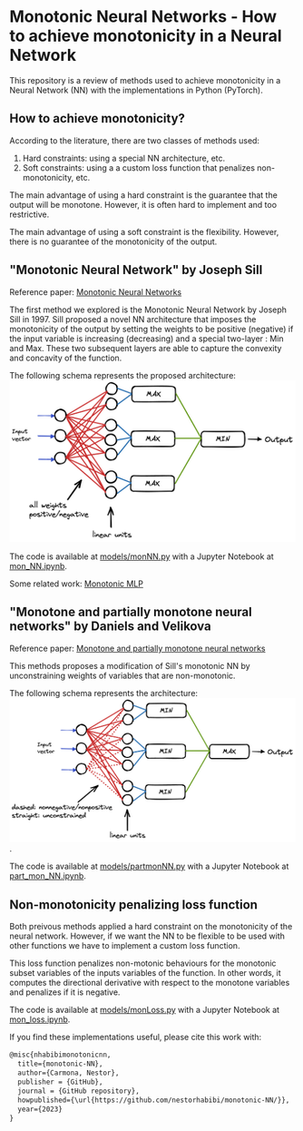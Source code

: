 # Monotonic Neural Networks - How to achieve monotonicity in a Neural Network

This repository is a review of methods used to achieve monotonicity in a Neural Network (NN) with the implementations in Python (PyTorch).

## How to achieve monotonicity?

According to the literature, there are two classes of methods used:
1. Hard constraints: using a special NN architecture, etc.
2. Soft constraints: using a a custom loss function that penalizes non-monotonicity, etc.

The main advantage of using a hard constraint is the guarantee that the output will be monotone. However, it is often hard to implement and too restrictive.

The main advantage of using a soft constraint is the flexibility. However, there is no guarantee of the monotonicity of the output.

## "Monotonic Neural Network" by Joseph Sill
Reference paper: [Monotonic Neural Networks](https://proceedings.neurips.cc/paper_files/paper/1997/file/83adc9225e4deb67d7ce42d58fe5157c-Paper.pdf)

The first method we explored is the Monotonic Neural Network by Joseph Sill in 1997. Sill proposed a novel NN architecture that imposes the monotonicity of the output by setting the weights to be positive (negative) if the input variable is increasing (decreasing) and a special two-layer : Min and Max. These two subsequent layers are able to capture the convexity and concavity of the function.

The following schema represents the proposed architecture:
![](monNN.png)

The code is available at [models/monNN.py](models/monNN.py) with a Jupyter Notebook at [mon_NN.ipynb](mon_NN.ipynb).

Some related work: [Monotonic MLP](https://github.com/tiwalayo/monotonic-mlp)

## "Monotone and partially monotone neural networks" by Daniels and Velikova
Reference paper: [Monotone and partially monotone neural networks](https://pubmed.ncbi.nlm.nih.gov/20371402/)

This methods proposes a modification of Sill's monotonic NN by unconstraining weights of variables that are non-monotonic. 

The following schema represents the architecture:
![](partmonNN.png).

The code is available at [models/partmonNN.py](models/partmonNN.py) with a Jupyter Notebook at [part_mon_NN.ipynb](part_mon_NN.ipynb).

## Non-monotonicity penalizing loss function
Both preivous methods applied a hard constraint on the monotonicity of the neural network. However, if we want the NN to be flexible to be used with other functions we have to implement a custom loss function. 

This loss function penalizes non-motonic behaviours for the monotonic subset variables of the inputs variables of the function. In other words, it computes the directional derivative with respect to the monotone variables and penalizes if it is negative.

The code is available at [models/monLoss.py](models/monLoss.py) with a Jupyter Notebook at [mon_loss.ipynb](mon_loss.ipynb).

If you find these implementations useful, please cite this work with:
```
@misc{nhabibimonotonicnn,
  title={monotonic-NN},
  author={Carmona, Nestor},
  publisher = {GitHub},
  journal = {GitHub repository},
  howpublished={\url{https://github.com/nestorhabibi/monotonic-NN/}},
  year={2023}
}
```
